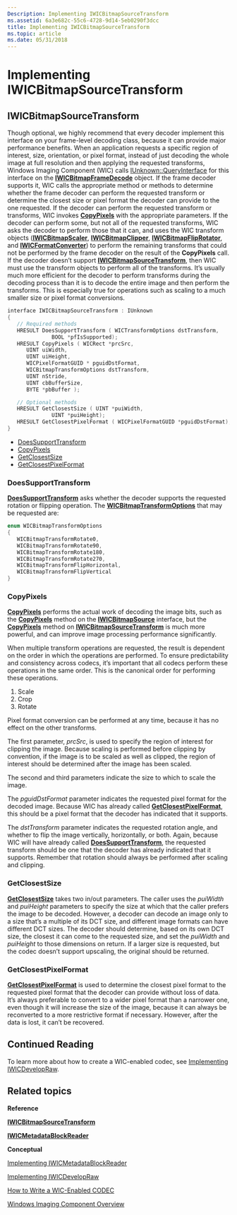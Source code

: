 ```yaml
---
Description: Implementing IWICBitmapSourceTransform
ms.assetid: 6a3e682c-55c6-4728-9d14-5eb0290f3dcc
title: Implementing IWICBitmapSourceTransform
ms.topic: article
ms.date: 05/31/2018
---
```


# Implementing IWICBitmapSourceTransform

## IWICBitmapSourceTransform

Though optional, we highly recommend that every decoder implement this interface on your frame-level decoding class, because it can provide major performance benefits. When an application requests a specific region of interest, size, orientation, or pixel format, instead of just decoding the whole image at full resolution and then applying the requested transforms, Windows Imaging Component (WIC) calls [IUnknown::QueryInterface](https://msdn.microsoft.com/en-us/library/ms682521(VS.85).aspx) for this interface on the [**IWICBitmapFrameDecode**](/windows/desktop/api/Wincodec/nn-wincodec-iwicbitmapframedecode) object. If the frame decoder supports it, WIC calls the appropriate method or methods to determine whether the frame decoder can perform the requested transform or determine the closest size or pixel format the decoder can provide to the one requested. If the decoder can perform the requested transform or transforms, WIC invokes [**CopyPixels**](/windows/desktop/api/Wincodec/nf-wincodec-iwicbitmapsourcetransform-copypixels) with the appropriate parameters. If the decoder can perform some, but not all of the requested transforms, WIC asks the decoder to perform those that it can, and uses the WIC transform objects ([**IWICBitmapScaler**](/windows/desktop/api/Wincodec/nn-wincodec-iwicbitmapscaler), [**IWICBitmapClipper**](/windows/desktop/api/Wincodec/nn-wincodec-iwicbitmapclipper), [**IWICBitmapFlipRotator**](/windows/desktop/api/Wincodec/nn-wincodec-iwicbitmapfliprotator), and [**IWICFormatConverter**](/windows/desktop/api/Wincodec/nn-wincodec-iwicformatconverter)) to perform the remaining transforms that could not be performed by the frame decoder on the result of the **CopyPixels** call. If the decoder doesn’t support [**IWICBitmapSourceTransform**](/windows/desktop/api/Wincodec/nn-wincodec-iwicbitmapsourcetransform), then WIC must use the transform objects to perform all of the transforms. It’s usually much more efficient for the decoder to perform transforms during the decoding process than it is to decode the entire image and then perform the transforms. This is especially true for operations such as scaling to a much smaller size or pixel format conversions.


```C++
interface IWICBitmapSourceTransform : IUnknown
{
   // Required methods
   HRESULT DoesSupportTransform ( WICTransformOptions dstTransform,
              BOOL *pfIsSupported);
   HRESULT CopyPixels ( WICRect *prcSrc, 
      UINT uiWidth, 
      UINT uiHeight,
      WICPixelFormatGUID * pguidDstFormat,
      WICBitmapTransformOptions dstTransform, 
      UINT nStride, 
      UINT cbBufferSize, 
      BYTE *pbBuffer );

   // Optional methods
   HRESULT GetClosestSize ( UINT *puiWidth,
              UINT *puiHeight);
   HRESULT GetClosestPixelFormat ( WICPixelFormatGUID *pguidDstFormat);
}
```



-   [DoesSupportTransform](#doessupporttransform)
-   [CopyPixels](#copypixels)
-   [GetClosestSize](#getclosestsize)
-   [GetClosestPixelFormat](#getclosestpixelformat)

### DoesSupportTransform

[**DoesSupportTransform**](/windows/desktop/api/Wincodec/nf-wincodec-iwicbitmapsourcetransform-doessupporttransform) asks whether the decoder supports the requested rotation or flipping operation. The [**WICBitmapTransformOptions**](/windows/desktop/api/Wincodec/ne-wincodec-wicbitmaptransformoptions) that may be requested are:


```C++
enum WICBitmapTransformOptions
{   
   WICBitmapTransformRotate0,
   WICBitmapTransformRotate90,
   WICBitmapTransformRotate180,
   WICBitmapTransformRotate270,
   WICBitmapTransformFlipHorizontal,
   WICBitmapTransformFlipVertical
}
```



### CopyPixels

[**CopyPixels**](/windows/desktop/api/Wincodec/nf-wincodec-iwicbitmapsourcetransform-copypixels) performs the actual work of decoding the image bits, such as the [**CopyPixels**](/windows/desktop/api/Wincodec/nf-wincodec-iwicbitmapsource-copypixels) method on the [**IWICBitmapSource**](/windows/desktop/api/Wincodec/nn-wincodec-iwicbitmapsource) interface, but the [**CopyPixels**](/windows/desktop/api/Wincodec/nf-wincodec-iwicbitmapsourcetransform-copypixels) method on [**IWICBitmapSourceTransform**](/windows/desktop/api/Wincodec/nn-wincodec-iwicbitmapsourcetransform) is much more powerful, and can improve image processing performance significantly.

When multiple transform operations are requested, the result is dependent on the order in which the operations are performed. To ensure predictability and consistency across codecs, it’s important that all codecs perform these operations in the same order. This is the canonical order for performing these operations.

1.  Scale
2.  Crop
3.  Rotate

Pixel format conversion can be performed at any time, because it has no effect on the other transforms.

The first parameter, *prcSrc*, is used to specify the region of interest for clipping the image. Because scaling is performed before clipping by convention, if the image is to be scaled as well as clipped, the region of interest should be determined after the image has been scaled.

The second and third parameters indicate the size to which to scale the image.

The *pguidDstFormat* parameter indicates the requested pixel format for the decoded image. Because WIC has already called [**GetClosestPixelFormat**](/windows/desktop/api/Wincodec/nf-wincodec-iwicbitmapsourcetransform-getclosestpixelformat), this should be a pixel format that the decoder has indicated that it supports.

The *dstTransform* parameter indicates the requested rotation angle, and whether to flip the image vertically, horizontally, or both. Again, because WIC will have already called [**DoesSupportTransform**](/windows/desktop/api/Wincodec/nf-wincodec-iwicbitmapsourcetransform-doessupporttransform), the requested transform should be one that the decoder has already indicated that it supports. Remember that rotation should always be performed after scaling and clipping.

### GetClosestSize

[**GetClosestSize**](/windows/desktop/api/Wincodec/nf-wincodec-iwicbitmapsourcetransform-getclosestsize) takes two in/out parameters. The caller uses the *puiWidth* and *puiHeight* parameters to specify the size at which that the caller prefers the image to be decoded. However, a decoder can decode an image only to a size that’s a multiple of its DCT size, and different image formats can have different DCT sizes. The decoder should determine, based on its own DCT size, the closest it can come to the requested size, and set the *puiWidth* and *puiHeight* to those dimensions on return. If a larger size is requested, but the codec doesn’t support upscaling, the original should be returned.

### GetClosestPixelFormat

[**GetClosestPixelFormat**](/windows/desktop/api/Wincodec/nf-wincodec-iwicbitmapsourcetransform-getclosestpixelformat) is used to determine the closest pixel format to the requested pixel format that the decoder can provide without loss of data. It’s always preferable to convert to a wider pixel format than a narrower one, even though it will increase the size of the image, because it can always be reconverted to a more restrictive format if necessary. However, after the data is lost, it can’t be recovered.

## Continued Reading

To learn more about how to create a WIC-enabled codec, see [Implementing IWICDevelopRaw](-wic-imp-iwicdevelopraw.md).

## Related topics

<dl> <dt>

**Reference**
</dt> <dt>

[**IWICBitmapSourceTransform**](/windows/desktop/api/Wincodec/nn-wincodec-iwicbitmapsourcetransform)
</dt> <dt>

[**IWICMetadataBlockReader**](/windows/desktop/api/Wincodecsdk/nn-wincodecsdk-iwicmetadatablockreader)
</dt> <dt>

**Conceptual**
</dt> <dt>

[Implementing IWICMetadataBlockReader](-wic-imp-iwicmetadatablockreader.md)
</dt> <dt>

[Implementing IWICDevelopRaw](-wic-imp-iwicdevelopraw.md)
</dt> <dt>

[How to Write a WIC-Enabled CODEC](-wic-howtowriteacodec.md)
</dt> <dt>

[Windows Imaging Component Overview](-wic-about-windows-imaging-codec.md)
</dt> </dl>

 

 



